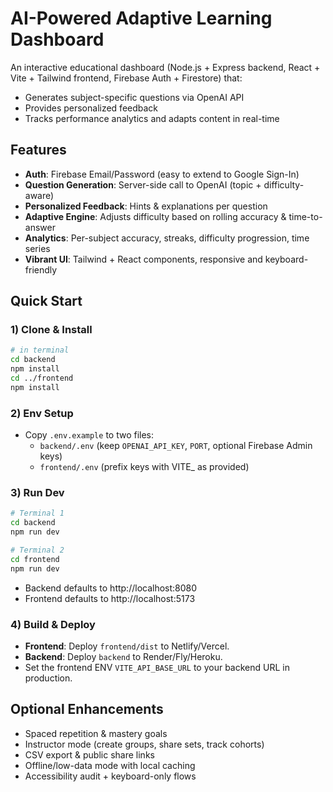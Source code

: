 # AI-Powered Adaptive Learning Dashboard

An interactive educational dashboard (Node.js + Express backend, React + Vite + Tailwind frontend, Firebase Auth + Firestore) that:
- Generates subject-specific questions via OpenAI API
- Provides personalized feedback
- Tracks performance analytics and adapts content in real-time

## Features
- **Auth**: Firebase Email/Password (easy to extend to Google Sign-In)
- **Question Generation**: Server-side call to OpenAI (topic + difficulty-aware)
- **Personalized Feedback**: Hints & explanations per question
- **Adaptive Engine**: Adjusts difficulty based on rolling accuracy & time-to-answer
- **Analytics**: Per-subject accuracy, streaks, difficulty progression, time series
- **Vibrant UI**: Tailwind + React components, responsive and keyboard-friendly

## Quick Start

### 1) Clone & Install
```bash
# in terminal
cd backend
npm install
cd ../frontend
npm install
```

### 2) Env Setup
- Copy `.env.example` to two files:
  - `backend/.env` (keep `OPENAI_API_KEY`, `PORT`, optional Firebase Admin keys)
  - `frontend/.env` (prefix keys with VITE_ as provided)

### 3) Run Dev
```bash
# Terminal 1
cd backend
npm run dev

# Terminal 2
cd frontend
npm run dev
```

- Backend defaults to http://localhost:8080
- Frontend defaults to http://localhost:5173

### 4) Build & Deploy
- **Frontend**: Deploy `frontend/dist` to Netlify/Vercel.
- **Backend**: Deploy `backend` to Render/Fly/Heroku.
- Set the frontend ENV `VITE_API_BASE_URL` to your backend URL in production.

## Optional Enhancements
- Spaced repetition & mastery goals
- Instructor mode (create groups, share sets, track cohorts)
- CSV export & public share links
- Offline/low-data mode with local caching
- Accessibility audit + keyboard-only flows
